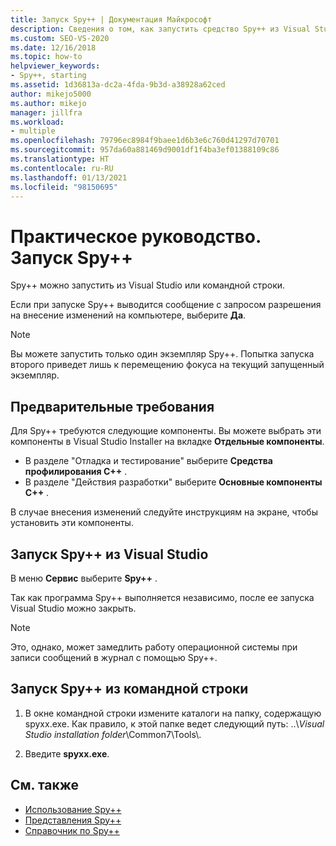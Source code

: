 ```yaml
---
title: Запуск Spy++ | Документация Майкрософт
description: Сведения о том, как запустить средство Spy++ из Visual Studio или из командной строки, если требуется выполнить отладку решения.
ms.custom: SEO-VS-2020
ms.date: 12/16/2018
ms.topic: how-to
helpviewer_keywords:
- Spy++, starting
ms.assetid: 1d36813a-dc2a-4fda-9b3d-a38928a62ced
author: mikejo5000
ms.author: mikejo
manager: jillfra
ms.workload:
- multiple
ms.openlocfilehash: 79796ec8984f9baee1d6b3e6c760d41297d70701
ms.sourcegitcommit: 957da60a881469d9001df1f4ba3ef01388109c86
ms.translationtype: HT
ms.contentlocale: ru-RU
ms.lasthandoff: 01/13/2021
ms.locfileid: "98150695"
---
```

# <a name="how-to-start-spy"></a>Практическое руководство. Запуск Spy++

Spy++ можно запустить из Visual Studio или командной строки.

 Если при запуске Spy++ выводится сообщение с запросом разрешения на внесение изменений на компьютере, выберите **Да**.

> [!NOTE]
> Вы можете запустить только один экземпляр Spy++. Попытка запуска второго приведет лишь к перемещению фокуса на текущий запущенный экземпляр.

## <a name="prerequisites"></a>Предварительные требования

Для Spy++ требуются следующие компоненты. Вы можете выбрать эти компоненты в Visual Studio Installer на вкладке **Отдельные компоненты**.

* В разделе "Отладка и тестирование" выберите **Средства профилирования C++** .
* В разделе "Действия разработки" выберите **Основные компоненты C++** .

В случае внесения изменений следуйте инструкциям на экране, чтобы установить эти компоненты.

## <a name="start-spy-from-visual-studio"></a>Запуск Spy++ из Visual Studio

В меню **Сервис** выберите **Spy++** .

Так как программа Spy++ выполняется независимо, после ее запуска Visual Studio можно закрыть.

> [!NOTE]
> Это, однако, может замедлить работу операционной системы при записи сообщений в журнал с помощью Spy++.

## <a name="start-spy-at-a-command-prompt"></a>Запуск Spy++ из командной строки

1. В окне командной строки измените каталоги на папку, содержащую spyxx.exe. Как правило, к этой папке ведет следующий путь: ..\\*Visual Studio installation folder*\Common7\Tools\\.

2. Введите **spyxx.exe**.

## <a name="see-also"></a>См. также
- [Использование Spy++](../debugger/using-spy-increment.md)
- [Представления Spy++](../debugger/spy-increment-views.md)
- [Справочник по Spy++](../debugger/spy-increment-reference.md)
